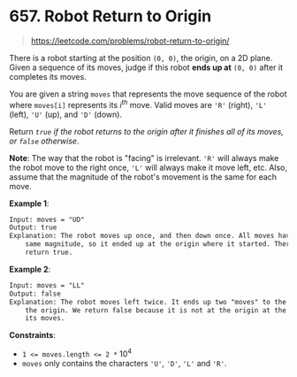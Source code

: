 # 657. Robot Return to Origin

> <https://leetcode.com/problems/robot-return-to-origin/>

There is a robot starting at the position `(0, 0)`, the origin, on a 2D plane.
Given a sequence of its moves, judge if this robot **ends up at** `(0, 0)`
after it completes its moves.

You are given a string `moves` that represents the move sequence of the robot
where `moves[i]` represents its $i^{th}$ move. Valid moves are `'R'` (right),
`'L'` (left), `'U'` (up), and `'D'` (down).

Return *`true` if the robot returns to the origin after it finishes all of its
moves, or `false` otherwise*.

**Note**: The way that the robot is "facing" is irrelevant. `'R'` will always
make the robot move to the right once, `'L'` will always make it move left,
etc. Also, assume that the magnitude of the robot's movement is the same for
each move.

**Example 1**:

```txt
Input: moves = "UD"
Output: true
Explanation: The robot moves up once, and then down once. All moves have the
    same magnitude, so it ended up at the origin where it started. Therefore, we
    return true.
```

**Example 2**:

```txt
Input: moves = "LL"
Output: false
Explanation: The robot moves left twice. It ends up two "moves" to the left of
    the origin. We return false because it is not at the origin at the end of
    its moves.
```

**Constraints**:

- `1 <= moves.length <= 2 *` $10^4$
- `moves` only contains the characters `'U'`, `'D'`, `'L'` and `'R'`.
